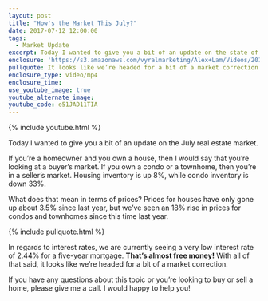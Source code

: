 ```yaml
---
layout: post
title: "How's the Market This July?"
date: 2017-07-12 12:00:00
tags:
  - Market Update
excerpt: Today I wanted to give you a bit of an update on the state of the market as we move through July.
enclosure: 'https://s3.amazonaws.com/vyralmarketing/Alex+Lam/Videos/2017/How%2527s+the+Market+This+July%253F.mp4'
pullquote: It looks like we’re headed for a bit of a market correction.
enclosure_type: video/mp4
enclosure_time:
use_youtube_image: true
youtube_alternate_image:
youtube_code: e51JAD11TIA
---
```



{% include youtube.html %}

Today I wanted to give you a bit of an update on the July real estate market.

If you’re a homeowner and you own a house, then I would say that you’re looking at a buyer’s market. If you own a condo or a townhome, then you’re in a seller’s market. Housing inventory is up 8%, while condo inventory is down 33%.

What does that mean in terms of prices? Prices for houses have only gone up about 3.5% since last year, but we’ve seen an 18% rise in prices for condos and townhomes since this time last year.

{% include pullquote.html %}

In regards to interest rates, we are currently seeing a very low interest rate of 2.44% for a five-year mortgage. **That’s almost free money!** With all of that said, it looks like we’re headed for a bit of a market correction.

If you have any questions about this topic or you’re looking to buy or sell a home, please give me a call. I would happy to help you!
<br>&nbsp;